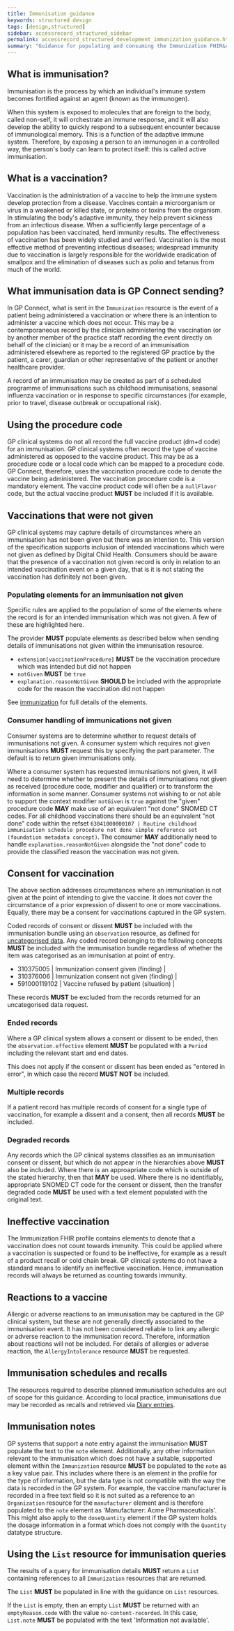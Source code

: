 ```yaml
---
title: Immunisation guidance
keywords: structured design
tags: [design,structured]
sidebar: accessrecord_structured_sidebar
permalink: accessrecord_structured_development_immunization_guidance.html
summary: "Guidance for populating and consuming the Immunization FHIR&reg; resource"
---
```


## What is immunisation?

Immunisation is the process by which an individual's immune system becomes fortified against an agent (known as the immunogen).

When this system is exposed to molecules that are foreign to the body, called non-self, it will orchestrate an immune response, and it will also develop the ability to quickly respond to a subsequent encounter because of immunological memory.
This is a function of the adaptive immune system.
Therefore, by exposing a person to an immunogen in a controlled way, the person's body can learn to protect itself: this is called active immunisation.

## What is a vaccination?

Vaccination is the administration of a vaccine to help the immune system develop protection from a disease.
Vaccines contain a microorganism or virus in a weakened or killed state, or proteins or toxins from the organism.
In stimulating the body's adaptive immunity, they help prevent sickness from an infectious disease.
When a sufficiently large percentage of a population has been vaccinated, herd immunity results.
The effectiveness of vaccination has been widely studied and verified.
Vaccination is the most effective method of preventing infectious diseases; widespread immunity due to vaccination is largely responsible for the worldwide eradication of smallpox and the elimination of diseases such as polio and tetanus from much of the world.

## What immunisation data is GP Connect sending?

In GP Connect, what is sent in the `Immunization` resource is the event of a patient being administered a vaccination or where there is an intention to administer a vaccine which does not occur.
This may be a contemporaneous record by the clinician administering the vaccination (or by another member of the practice staff recording the event directly on behalf of the clinician) or it may be a record of an immunisation administered elsewhere as reported to the registered GP practice by the patient, a carer, guardian or other representative of the patient or another healthcare provider.

A record of an immunisation may be created as part of a scheduled programme of immunisations such as childhood immunisations, seasonal influenza vaccination or in response to specific circumstances (for example, prior to travel, disease outbreak or occupational risk).

## Using the procedure code

GP clinical systems do not all record the full vaccine product (dm+d code) for an immunisation.
GP clinical systems often record the type of vaccine administered as opposed to the vaccine product.
This may be as a procedure code or a local code which can be mapped to a procedure code.
GP Connect, therefore, uses the vaccination procedure code to denote the vaccine being administered.
The vaccination procedure code is a mandatory element.
The vaccine product code will often be a `nullFlavor` code, but the actual vaccine product **MUST** be included if it is available.

## Vaccinations that were not given

GP clinical systems may capture details of circumstances where an immunisation has not been given but there was an intention to.
This version of the specification supports inclusion of intended vaccinations which were not given as defined by Digital Child Health.
Consumers should be aware that the presence of a vaccination not given record is only in relation to an intended vaccination event on a given day, that is it is not stating the vaccination has definitely not been given.

### Populating elements for an immunisation not given

Specific rules are applied to the population of some of the elements where the record is for an intended immunisation which was not given.
A few of these are highlighted here.

The provider **MUST** populate elements as described below when sending details of immunisations not given within the immunisation resource.

* <code>extension[vaccinationProcedure]</code> **MUST** be the vaccination procedure which was intended but did not happen
* <code>notGiven</code> **MUST** be <code>true</code>
* <code>explanation.reasonNotGiven</code> **SHOULD** be included with the appropriate code for the reason the vaccination did not happen

See [immunization](accessrecord_structured_development_immunization.html) for full details of the elements.

### Consumer handling of immunications not given

Consumer systems are to determine whether to request details of immunisations not given.
A consumer system which requires not given immunisations **MUST** request this by specifying the part parameter.
The default is to return given immunisations only.

Where a consumer system has requested immunisations not given, it will need to determine whether to present the details of immunisations not given as received (procedure code, modifier and qualifier) or to transform the information in some manner.
Consumer systems not wishing to or not able to support the context modifier <code>notGiven</code> is <code>true</code> against the "given" procedure code **MAY** make use of an equivalent "not done" SNOMED CT codes.
For all childhood vaccinations there should be an equivalent "not done" code within the refset <code>63041000000107 | Routine childhood immunisation schedule procedure not done simple reference set (foundation metadata concept)</code>.
The consumer **MAY** additionally need to handle <code>explanation.reasonNotGiven</code> alongside the "not done" code to provide the classified reason the vaccination was not given.

## Consent for vaccination

The above section addresses circumstances where an immunisation is not given at the point of intending to give the vaccine.
It does not cover the circumstance of a prior expression of dissent to one or more vaccinations.
Equally, there may be a consent for vaccinations captured in the GP system.

Coded records of consent or dissent **MUST** be included with the immunisation bundle using an <code>observation</code> resource, as defined for [uncategorised data](accessrecord_structured_development_uncategorisedData_guidance.html).
Any coded record belonging to the following concepts **MUST** be included with the immunisation bundle regardless of whether the item was categorised as an immunisation at point of entry.

- 310375005 | Immunization consent given (finding) |
- 310376006 | Immunization consent not given (finding) |
- 591000119102 | Vaccine refused by patient (situation) |

These records **MUST** be excluded from the records returned for an uncategorised data request.

### Ended records

Where a GP clinical system allows a consent or dissent to be ended, then the <code>observation.effective</code> element **MUST** be populated with a <code>Period</code> including the relevant start and end dates.

This does not apply if the consent or dissent has been ended as "entered in error", in which case the record **MUST NOT** be included.

### Multiple records

If a patient record has multiple records of consent for a single type of vaccination, for example a dissent and a consent, then all records **MUST** be included.

### Degraded records

Any records which the GP clinical systems classifies as an immunisation consent or dissent, but which do not appear in the hierarchies above **MUST** also be included.
Where there is an approapriate code which is outside of the stated hierarchy, then that **MAY** be used.
Where there is no identifiably, appropriate SNOMED CT code for the consent or dissent, then the transfer degraded code **MUST** be used with a text element populated with the original text.

## Ineffective vaccination

The Immunization FHIR profile contains elements to denote that a vaccination does not count towards immunity.
This could be applied where a vaccination is suspected or found to be ineffective, for example as a result of a product recall or cold chain break.
GP clinical systems do not have a standard means to identify an ineffective vaccination.
Hence, immunisation records will always be returned as counting towards immunity.

## Reactions to a vaccine

Allergic or adverse reactions to an immunisation may be captured in the GP clinical system, but these are not generally directly associated to the immunisation event.
It has not been considered reliable to link any allergic or adverse reaction to the immunisation record.
Therefore, information about reactions will not be included.
For details of allergies or adverse reaction, the `AllergyIntolerance` resource **MUST** be requested.

## Immunisation schedules and recalls

The resources required to describe planned immunisation schedules are out of scope for this guidance.
According to local practice, immunisations due may be recorded as recalls and retrieved via [Diary entries](accessrecord_structured_development_diaryentry_guidance.html).

## Immunisation notes

GP systems that support a note entry against the immunisation **MUST** populate the text to the <code>note</code> element.
Additionally, any other information relevant to the immunisation which does not have a suitable, supported element within the `Immunization` resource **MUST** be populated to the <code>note</code> as a key value pair.
This includes where there is an element in the profile for the type of information, but the data type is not compatible with the way the data is recorded in the GP system.
For example, the vaccine manufacturer is recorded in a free text field so it is not suited as a reference to an `Organization` resource for the <code>manufacturer</code> element and is therefore populated to the <code>note</code> element as 'Manufacturer: Acme Pharmaceuticals'.
This might also apply to the <code>doseQuantity</code> element if the GP system holds the dosage information in a format which does not comply with the <code>Quantity</code> datatype structure.

## Using the `List` resource for immunisation queries

The results of a query for immunisation details **MUST** return a `List` containing references to all `Immunization` resources that are returned.

The `List` **MUST** be populated in line with the guidance on `List` resources.

If the `List` is empty, then an empty `List` **MUST** be returned with an `emptyReason.code` with the value `no-content-recorded`. In this case, `List.note` **MUST** be populated with the text 'Information not available'.

